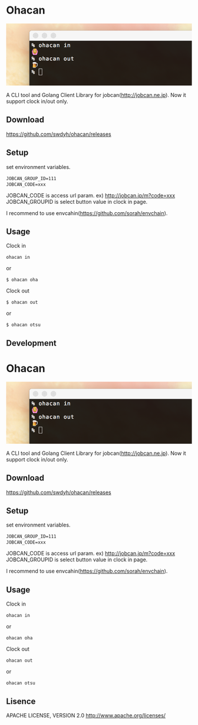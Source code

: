 # Ohacan

![screen_capture](https://raw.githubusercontent.com/swdyh/ohacan/master/ohacan_screencapture01.png)

A CLI tool and Golang Client Library for jobcan(http://jobcan.ne.jp).
Now it support clock in/out only.

## Download

https://github.com/swdyh/ohacan/releases

## Setup

set environment variables.

```
JOBCAN_GROUP_ID=111
JOBCAN_CODE=xxx
```

JOBCAN_CODE is access url param. ex) http://jobcan.jp/m?code=xxx
JOBCAN_GROUPID is select button value in clock in page.

I recommend to use envcahin(https://github.com/sorah/envchain).

## Usage

Clock in

```
ohacan in
```

or

```
$ ohacan oha
```


Clock out

```
$ ohacan out
```

or

```
$ ohacan otsu
```

## Development

# Ohacan

![screen_capture](https://raw.githubusercontent.com/swdyh/ohacan/master/ohacan_screencapture01.png)

A CLI tool and Golang Client Library for jobcan(http://jobcan.ne.jp).
Now it support clock in/out only.

## Download

https://github.com/swdyh/ohacan/releases

## Setup

set environment variables.

```
JOBCAN_GROUP_ID=111
JOBCAN_CODE=xxx
```

JOBCAN_CODE is access url param. ex) http://jobcan.jp/m?code=xxx
JOBCAN_GROUPID is select button value in clock in page.

I recommend to use envcahin(https://github.com/sorah/envchain).

## Usage

Clock in

```
ohacan in
```

or

```
ohacan oha
```


Clock out

```
ohacan out
```

or

```
ohacan otsu
```

## Lisence

APACHE LICENSE, VERSION 2.0 
http://www.apache.org/licenses/
